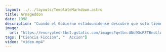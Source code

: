 ```yaml
---
layout: ../../layouts/TemplateMarkdown.astro
title: Armageddon
date: 1998
description: "Cuando el Gobierno estadounidense descubre que solo tiene 18 días para salvar al mundo de un asteroide, un equipo de astronautas es enviado al espacio con la misión de salvar a la Tierra de la destrucción."
image:
  url: "https://encrypted-tbn2.gstatic.com/images?q=tbn:ANd9GcRETBnoLlw4x-xDdVS8gWWsgGq9XfkRJUQJEQ1UVc2G1WLJ_IKy"
tags: ["Ciencia Ficcion", "  Accion"]
video: "video.mp4"
---
```

